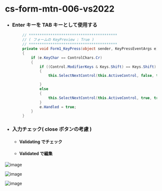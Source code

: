 # cs-form-mtn-006-vs2022

- ### Enter キーを TAB キーとして使用する
```cs
        // *****************************************
        // ( フォームの KeyPreview : True )
        // *****************************************
        private void Form1_KeyPress(object sender, KeyPressEventArgs e)
        {
            if (e.KeyChar == ControlChars.Cr)
            {
                if ((Control.ModifierKeys & Keys.Shift) == Keys.Shift)
                {
                    this.SelectNextControl(this.ActiveControl, false, true, true, true);

                }
                else
                {
                    this.SelectNextControl(this.ActiveControl, true, true, true, true);
                }
                e.Handled = true;
            }
        }
```

- ### 入力チェック( close ボタンの考慮 )
  - #### Validating でチェック
  - #### Validated で編集

![image](https://github.com/winofsql/cs-form-mtn-006-vs2022/assets/1501327/6f57f827-efac-4b89-9a1a-830672a3e5ec)

![image](https://github.com/winofsql/cs-form-mtn-006-vs2022/assets/1501327/4517b6f0-c218-40eb-aa51-18c5d23d1723)

![image](https://github.com/winofsql/cs-form-mtn-006-vs2022/assets/1501327/e0be425a-8936-40ae-acf5-6dabd122d9dd)
